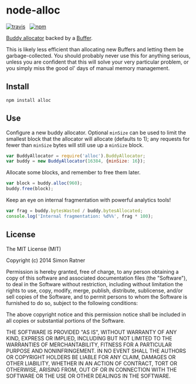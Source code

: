 node-alloc
==========

[![travis](http://img.shields.io/travis/simonratner/node-alloc.svg)](https://travis-ci.org/simonratner/node-alloc) &nbsp;
[![npm](http://img.shields.io/npm/v/alloc.svg)](https://www.npmjs.org/package/alloc)

[Buddy allocator](https://en.wikipedia.org/wiki/Buddy_memory_allocation)
backed by a [Buffer](http://nodejs.org/api/buffer.html).

This is likely less efficient than allocating new Buffers and letting them be
garbage-collected. You should probably never use this for anything serious,
unless you are confident that this will solve your very particular problem,
or you simply miss the good ol' days of manual memory management.

Install
-------
```
npm install alloc
```

Use
---
Configure a new buddy allocator. Optional `minSize` can be used to limit
the smallest block that the allocator will allocate (defaults to 1); any
requests for fewer than `minSize` bytes will still use up a `minSize` block.
```javascript
var BuddyAllocator = require('alloc').BuddyAllocator;
var buddy = new BuddyAllocator(16384, {minSize: 16});
```

Allocate some blocks, and remember to free them later.
```javascript
var block = buddy.alloc(960);
buddy.free(block);
```

Keep an eye on internal fragmentation with powerful analytics tools!
```javascript
var frag = buddy.bytesWasted / buddy.bytesAllocated;
console.log('Internal fragmentation: %d%%', frag * 100);
```

License
-------

The MIT License (MIT)

Copyright (c) 2014 Simon Ratner

Permission is hereby granted, free of charge, to any person obtaining a copy
of this software and associated documentation files (the "Software"), to deal
in the Software without restriction, including without limitation the rights
to use, copy, modify, merge, publish, distribute, sublicense, and/or sell
copies of the Software, and to permit persons to whom the Software is
furnished to do so, subject to the following conditions:

The above copyright notice and this permission notice shall be included in all
copies or substantial portions of the Software.

THE SOFTWARE IS PROVIDED "AS IS", WITHOUT WARRANTY OF ANY KIND, EXPRESS OR
IMPLIED, INCLUDING BUT NOT LIMITED TO THE WARRANTIES OF MERCHANTABILITY,
FITNESS FOR A PARTICULAR PURPOSE AND NONINFRINGEMENT. IN NO EVENT SHALL THE
AUTHORS OR COPYRIGHT HOLDERS BE LIABLE FOR ANY CLAIM, DAMAGES OR OTHER
LIABILITY, WHETHER IN AN ACTION OF CONTRACT, TORT OR OTHERWISE, ARISING FROM,
OUT OF OR IN CONNECTION WITH THE SOFTWARE OR THE USE OR OTHER DEALINGS IN THE
SOFTWARE.
